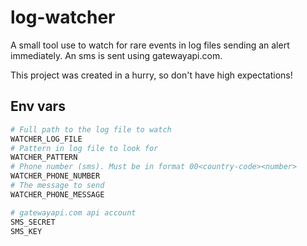 # log-watcher

A small tool use to watch for rare events in log files
sending an alert immediately. An sms is sent using
gatewayapi.com.

This project was created in a hurry, so don't have high expectations!

## Env vars

```bash
# Full path to the log file to watch
WATCHER_LOG_FILE
# Pattern in log file to look for
WATCHER_PATTERN
# Phone number (sms). Must be in format 00<country-code><number>
WATCHER_PHONE_NUMBER
# The message to send
WATCHER_PHONE_MESSAGE

# gatewayapi.com api account
SMS_SECRET
SMS_KEY
```
